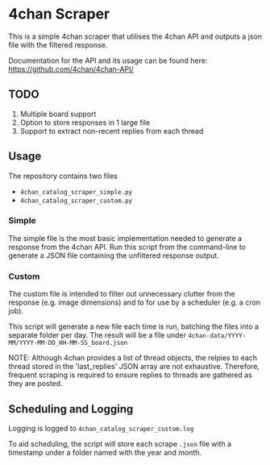 # 4chan Scraper

This is a simple 4chan scraper that utilises the 4chan API and outputs a json file with the filtered response.

Documentation for the API and its usage can be found here: https://github.com/4chan/4chan-API/

## TODO

1. Multiple board support
2. Option to store responses in 1 large file 
3. Support to extract non-recent replies from each thread

## Usage 

The repository contains two files
* `4chan_catalog_scraper_simple.py`
* `4chan_catalog_scraper_custom.py`

### Simple

The simple file is the most basic implementation needed to generate a response from the 4chan API. Run this script from the command-line to generate a JSON file containing the unfiltered response output. 

### Custom

The custom file is intended to filter out unnecessary clutter from the response (e.g. image dimensions) and to for use by a scheduler (e.g. a cron job). 

This script will generate a new file each time is run, batching the files into a separate folder per day. The result will be a file under `4chan-data/YYYY-MM/YYYY-MM-DD_HH-MM-SS_board.json`

NOTE: Although 4chan provides a list of thread objects, the relpies to each thread stored in the 'last_replies' JSON array are not exhaustive. Therefore, frequent scraping is required to ensure replies to threads are gathered as they are posted. 

## Scheduling and Logging 

Logging is logged to `4chan_catalog_scraper_custom.log` 

To aid scheduling, the script will store each scrape `.json` file with a timestamp under a folder named with the year and month.
